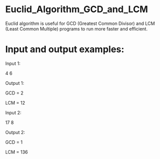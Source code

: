 # Euclid_Algorithm_GCD_and_LCM
Euclid algorithm is useful for GCD (Greatest Common Divisor) and LCM (Least Common Multiple) programs to run more faster and efficient.

# Input and output examples:
Input 1:

4 6

Output 1:

GCD = 2

LCM = 12

Input 2:

17 8

Output 2:

GCD = 1

LCM = 136
